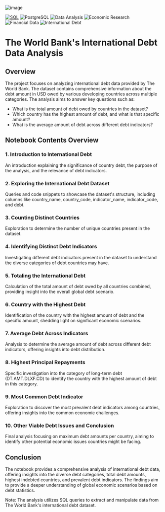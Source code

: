 ![image](https://www.visualcapitalist.com/wp-content/uploads/2019/11/worlds-debt-2019-prev-1000x600.png)

[![SQL](https://img.shields.io/badge/SQL-Database_Query-blue.svg?style=flat-square)](https://www.w3schools.com/sql/)
![PostgreSQL](https://img.shields.io/badge/PostgreSQL-13.3-blue.svg?style=flat-square)
![Data Analysis](https://img.shields.io/badge/Data_Analysis-Exploration-green.svg?style=flat-square)
![Economic Research](https://img.shields.io/badge/Economic_Research-Debt_Analysis-purple.svg?style=flat-square)
![Financial Data](https://img.shields.io/badge/Financial_Data-World_Bank-orange.svg?style=flat-square)
![International Debt](https://img.shields.io/badge/International_Debt-Analysis-red.svg?style=flat-square)

# The World Bank's International Debt Data Analysis

## Overview
The project focuses on analyzing international debt data provided by The World Bank. The dataset contains comprehensive information about the debt amount in USD owed by various developing countries across multiple categories. The analysis aims to answer key questions such as:

- What is the total amount of debt owed by countries in the dataset?
- Which country has the highest amount of debt, and what is that specific amount?
- What is the average amount of debt across different debt indicators?

## Notebook Contents Overview

### 1. Introduction to International Debt
An introduction explaining the significance of country debt, the purpose of the analysis, and the relevance of debt indicators.

### 2. Exploring the International Debt Dataset
Queries and code snippets to showcase the dataset's structure, including columns like country_name, country_code, indicator_name, indicator_code, and debt.

### 3. Counting Distinct Countries
Exploration to determine the number of unique countries present in the dataset.

### 4. Identifying Distinct Debt Indicators
Investigating different debt indicators present in the dataset to understand the diverse categories of debt countries may have.

### 5. Totaling the International Debt
Calculation of the total amount of debt owed by all countries combined, providing insight into the overall global debt scenario.

### 6. Country with the Highest Debt
Identification of the country with the highest amount of debt and the specific amount, shedding light on significant economic scenarios.

### 7. Average Debt Across Indicators
Analysis to determine the average amount of debt across different debt indicators, offering insights into debt distribution.

### 8. Highest Principal Repayments
Specific investigation into the category of long-term debt (DT.AMT.DLXF.CD) to identify the country with the highest amount of debt in this category.

### 9. Most Common Debt Indicator
Exploration to discover the most prevalent debt indicators among countries, offering insights into the common economic challenges.

### 10. Other Viable Debt Issues and Conclusion
Final analysis focusing on maximum debt amounts per country, aiming to identify other potential economic issues countries might be facing.

## Conclusion
The notebook provides a comprehensive analysis of international debt data, offering insights into the diverse debt categories, total debt amounts, highest indebted countries, and prevalent debt indicators. The findings aim to provide a deeper understanding of global economic scenarios based on debt statistics.

Note: The analysis utilizes SQL queries to extract and manipulate data from The World Bank's international debt dataset.

